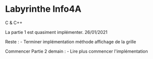 # Labyrinthe Info4A
 C & C++

La partie 1 est quasiment implémenter. 26/01/2021

Reste : 
    - Terminer implémentation méthode affichage de la grille

Commencer Partie 2 demain :
    - Lire plus commencer l'implémentation 